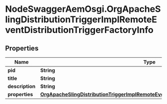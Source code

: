 # NodeSwaggerAemOsgi.OrgApacheSlingDistributionTriggerImplRemoteEventDistributionTriggerFactoryInfo

## Properties

Name | Type | Description | Notes
------------ | ------------- | ------------- | -------------
**pid** | **String** |  | [optional] 
**title** | **String** |  | [optional] 
**description** | **String** |  | [optional] 
**properties** | [**OrgApacheSlingDistributionTriggerImplRemoteEventDistributionTriggerFactoryProperties**](OrgApacheSlingDistributionTriggerImplRemoteEventDistributionTriggerFactoryProperties.md) |  | [optional] 


